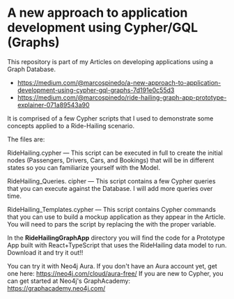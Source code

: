 # A new approach to application development using Cypher/GQL (Graphs)
 

This repository is part of my Articles on developing applications using a Graph Database.  

- https://medium.com/@marcospinedo/a-new-approach-to-application-development-using-cypher-gql-graphs-7d191e0c55d3
- https://medium.com/@marcospinedo/ride-hailing-graph-app-prototype-explainer-071a89543a90

It is comprised of a few Cypher scripts that I used to demonstrate some concepts applied to a Ride-Hailing scenario. 

The files are:

RideHailing.cypher — This script can be executed in full to create the initial nodes (Passengers, Drivers, Cars, and Bookings) that will be in different states so you can familiarize yourself with the Model. 
   
RideHailing_Queries. cipher —  This script contains a few Cypher queries that you can execute against the Database. I will add more queries over time.

RideHailing_Templates.cypher  — This script contains Cypher commands that you can use to build a mockup application as they appear in the Article. You will need to pars the script by replacing the <field name> with the proper variable.  

In the   **RideHailingGraphApp**   directory you will find the code for a Prototype App built with React+TypeScript that uses the RideHailing data model to run. Download it and try it out!! 

You can try it with Neo4j Aura. If you don't have an Aura account yet, get one here: https://neo4j.com/cloud/aura-free/ 
If you are new to Cypher, you can get started at Neo4j's GraphAcademy: https://graphacademy.neo4j.com/
